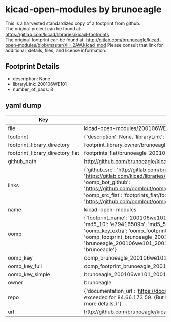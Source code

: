 # kicad-open-modules by brunoeagle  
This is a harvested standardized copy of a footprint from github.  
The original project can be found at:  
https://gitlab.com/kicad/libraries/kicad-footprints  
The original footprint can be found at:
http://gitlab.com/brunoeagle/kicad-open-modules/blob/master/XH-2AW.kicad_mod
Please consult that link for additional, details, files, and license information.  
## Footprint Details
* description: None  
* libraryLink: 200106WE101  
* number_of_pads: 8  
## yaml dump  
| Key | Value |  
| --- | --- |  
| file | kicad-open-modules/200106WE101.kicad_mod |  
| footprint | {'description': None, 'libraryLink': '200106WE101', 'number_of_pads': 8} |  
| footprint_library_directory | footprint_library_owner/brunoeagle_kicad-open-modules |  
| footprint_library_directory_flat | footprints_flat/brunoeagle_200106we101_200106we101/working |  
| github_path | http://github.com/brunoeagle/kicad-open-modules/blob/master/200106WE101.kicad_mod |  
| links | {'github_src': 'http://gitlab.com/brunoeagle/kicad-open-modules/blob/master/XH-2AW.kicad_mod', 'github_src_repo': 'https://gitlab.com/kicad/libraries/kicad-footprints', 'oomp_bot': 'footprints/brunoeagle_200106we101_200106we101/working', 'oomp_bot_github': 'https://github.com/oomlout/oomlout_oomp_footprint_bot/tree/main/footprints/brunoeagle_200106we101_200106we101/working', 'oomp_src_flat': 'footprints_flat/footprints_flat/brunoeagle_200106we101_200106we101/working', 'oomp_src_flat_github': 'https://github.com/oomlout/oomlout_oomp_footprint_src/tree/main/footprints_flat/brunoeagle_200106we101_200106we101/working'} |  
| name | kicad-open-modules |  
| oomp | {'footprint_name': '200106we101', 'library_name': '200106we101_kicad_mod', 'md5': 'e79416509bdab5c9a574dbd70b9cc015', 'md5_10': 'e79416509b', 'md5_5': 'e7941', 'md5_6': 'e79416', 'oomp_key': 'oomp_brunoeagle_200106we101_200106we101', 'oomp_key_extra': 'oomp_footprint_brunoeagle_200106we101_200106we101', 'oomp_key_full': 'oomp_footprint_brunoeagle_200106we101_200106we101_e79416', 'oomp_key_simple': 'brunoeagle_200106we101_200106we101', 'original_filename': 'kicad-open-modules/200106WE101.kicad_mod', 'owner_name': 'brunoeagle'} |  
| oomp_key | oomp_brunoeagle_200106we101_200106we101 |  
| oomp_key_full | oomp_footprint_brunoeagle_200106we101_200106we101 |  
| oomp_key_simple | brunoeagle_200106we101_200106we101 |  
| owner | brunoeagle |  
| repo | {'documentation_url': 'https://docs.github.com/rest/overview/resources-in-the-rest-api#rate-limiting', 'message': "API rate limit exceeded for 84.66.173.59. (But here's the good news: Authenticated requests get a higher rate limit. Check out the documentation for more details.)"} |  
| url | http://github.com/brunoeagle/kicad-open-modules |  

